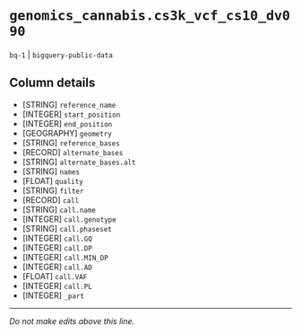 # `genomics_cannabis.cs3k_vcf_cs10_dv090`
`bq-1` | `bigquery-public-data`

## Column details
* [STRING]    `reference_name`
* [INTEGER]   `start_position`
* [INTEGER]   `end_position`
* [GEOGRAPHY] `geometry`
* [STRING]    `reference_bases`
* [RECORD]    `alternate_bases`
* [STRING]    `alternate_bases.alt`
* [STRING]    `names`
* [FLOAT]     `quality`
* [STRING]    `filter`
* [RECORD]    `call`
* [STRING]    `call.name`
* [INTEGER]   `call.genotype`
* [STRING]    `call.phaseset`
* [INTEGER]   `call.GQ`
* [INTEGER]   `call.DP`
* [INTEGER]   `call.MIN_DP`
* [INTEGER]   `call.AD`
* [FLOAT]     `call.VAF`
* [INTEGER]   `call.PL`
* [INTEGER]   `_part`

-------------------------------------------------------------------------------
*Do not make edits above this line.*
